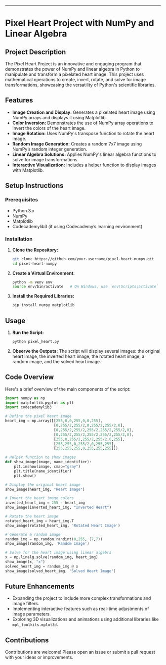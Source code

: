 
---

# Pixel Heart Project with NumPy and Linear Algebra

## Project Description

The Pixel Heart Project is an innovative and engaging program that demonstrates the power of NumPy and linear algebra in Python to manipulate and transform a pixelated heart image. This project uses mathematical operations to create, invert, rotate, and solve for image transformations, showcasing the versatility of Python's scientific libraries.

## Features

- **Image Creation and Display:** Generates a pixelated heart image using NumPy arrays and displays it using Matplotlib.
- **Color Inversion:** Demonstrates the use of NumPy array operations to invert the colors of the heart image.
- **Image Rotation:** Uses NumPy's transpose function to rotate the heart image.
- **Random Image Generation:** Creates a random 7x7 image using NumPy’s random integer generation.
- **Linear Algebra Solutions:** Applies NumPy's linear algebra functions to solve for image transformations.
- **Interactive Visualization:** Includes a helper function to display images with Matplotlib.

## Setup Instructions

### Prerequisites

- Python 3.x
- NumPy
- Matplotlib
- Codecademylib3 (if using Codecademy’s learning environment)

### Installation

1. **Clone the Repository:**
    ```sh
    git clone https://github.com/your-username/pixel-heart-numpy.git
    cd pixel-heart-numpy
    ```

2. **Create a Virtual Environment:**
    ```sh
    python -m venv env
    source env/bin/activate   # On Windows, use `env\Scripts\activate`
    ```

3. **Install the Required Libraries:**
    ```sh
    pip install numpy matplotlib
    ```

## Usage

1. **Run the Script:**
    ```sh
    python pixel_heart.py
    ```

2. **Observe the Outputs:**
    The script will display several images: the original heart image, the inverted heart image, the rotated heart image, a random image, and the solved heart image.

## Code Overview

Here's a brief overview of the main components of the script:

```python
import numpy as np
import matplotlib.pyplot as plt
import codecademylib3

# Define the pixel heart image
heart_img = np.array([[255,0,0,255,0,0,255],
                      [0,255/2,255/2,0,255/2,255/2,0],
                      [0,255/2,255/2,255/2,255/2,255/2,0],
                      [0,255/2,255/2,255/2,255/2,255/2,0],
                      [255,0,255/2,255/2,255/2,0,255],
                      [255,255,0,255/2,0,255,255],
                      [255,255,255,0,255,255,255]])

# Helper function to show images
def show_image(image, name_identifier):
    plt.imshow(image, cmap="gray")
    plt.title(name_identifier)
    plt.show()

# Display the original heart image
show_image(heart_img, "Heart Image")

# Invert the heart image colors
inverted_heart_img = 255 - heart_img
show_image(inverted_heart_img, "Inverted Heart")

# Rotate the heart image
rotated_heart_img = heart_img.T
show_image(rotated_heart_img, 'Rotated Heart Image')

# Generate a random image
random_img = np.random.randint(0,255, (7,7))
show_image(random_img, 'Random Image')

# Solve for the heart image using linear algebra
x = np.linalg.solve(random_img, heart_img)
show_image(x, "x")
solved_heart_img = random_img @ x
show_image(solved_heart_img, 'Solved Heart Image')
```

## Future Enhancements

- Expanding the project to include more complex transformations and image filters.
- Implementing interactive features such as real-time adjustments of image parameters.
- Exploring 3D visualizations and animations using additional libraries like `mpl_toolkits.mplot3d`.

## Contributions

Contributions are welcome! Please open an issue or submit a pull request with your ideas or improvements.
